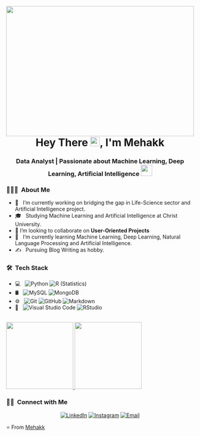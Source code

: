<img align="left" width="100%" height="350" src="https://user-images.githubusercontent.com/74038190/219923823-bf1ce878-c6b8-4faa-be07-93e6b1006521.gif" />
<h1 align="center">
  Hey There <img src="https://media.giphy.com/media/hvRJCLFzcasrR4ia7z/giphy.gif" width="25">, I'm Mehakk
</h1>
<h3 align="center">
  Data Analyst | Passionate about Machine Learning, Deep Learning, Artificial Intelligence
  <img src="https://media.giphy.com/media/WUlplcMpOCEmTGBtBW/giphy.gif" width="30"/>
</h3> 

<h3> 👨🏻‍💻 &nbsp;About Me </h3>

- 🔭 &nbsp; I’m currently working on bridging the gap in Life-Science sector and Artificial Intelligence project.
- 🎓 &nbsp; Studying Machine Learning and Artificial Intelligence at Christ University.
- 👯 I’m looking to collaborate on **User-Oriented Projects**
- 🌱 &nbsp; I’m currently learning Machine Learning, Deep Learning, Natural Language Processing and Artificial Intelligence.
- ✍️ &nbsp; Pursuing Blog Writing as hobby.

<h3> 🛠 &nbsp;Tech Stack</h3>

- 💻 &nbsp;
  ![Python](https://img.shields.io/badge/-Python-333333?style=flat&logo=python)
  ![R (Statistics)](https://img.shields.io/badge/-R-333333?style=flat&logo=R&logoColor=276DC3)
- 🛢 &nbsp;
  ![MySQL](https://img.shields.io/badge/-MySQL-333333?style=flat&logo=mysql)
  ![MongoDB](https://img.shields.io/badge/-MongoDB-333333?style=flat&logo=mongodb)
- ⚙️ &nbsp;
  ![Git](https://img.shields.io/badge/-Git-333333?style=flat&logo=git)
  ![GitHub](https://img.shields.io/badge/-GitHub-333333?style=flat&logo=github)
  ![Markdown](https://img.shields.io/badge/-Markdown-333333?style=flat&logo=markdown)
- 🔧 &nbsp;
  ![Visual Studio Code](https://img.shields.io/badge/-Visual%20Studio%20Code-333333?style=flat&logo=visual-studio-code&logoColor=007ACC)
  ![RStudio](https://img.shields.io/badge/-RStudio-333333?style=flat&logo=rstudio)
  
<br/>

<a href="https://github.com/AVS1508">
  <img height="180em" src="https://github-readme-stats.vercel.app/api?username=mehakk-lunkar&theme=buefy&show_icons=true" />
  <img height="180em" src="https://github-readme-stats.vercel.app/api/top-langs/?username=mehakk-lunkar&theme=buefy&layout=compact" />
</a>

<br/>

<h3> 🤝🏻 &nbsp;Connect with Me </h3>

<p align="center">
<a href="https://www.linkedin.com/in/mehakk-lunkar"><img alt="LinkedIn" src="https://img.shields.io/badge/LinkedIn-Mehakk%20Lunkar%20-blue?style=flat-square&logo=linkedin"></a>
<a href="https://www.instagram.com/exploringwithm_/"><img alt="Instagram" src="https://img.shields.io/badge/Instagram-exploringwithm_-blue?style=flat-square&logo=instagram"></a>
<a href="lunkarmehakk@gmail.com"><img alt="Email" src="https://img.shields.io/badge/Email-lunkarmehakk@gmail.com-blue?style=flat-square&logo=gmail"></a>
</p>

⭐️ From [Mehakk]()


